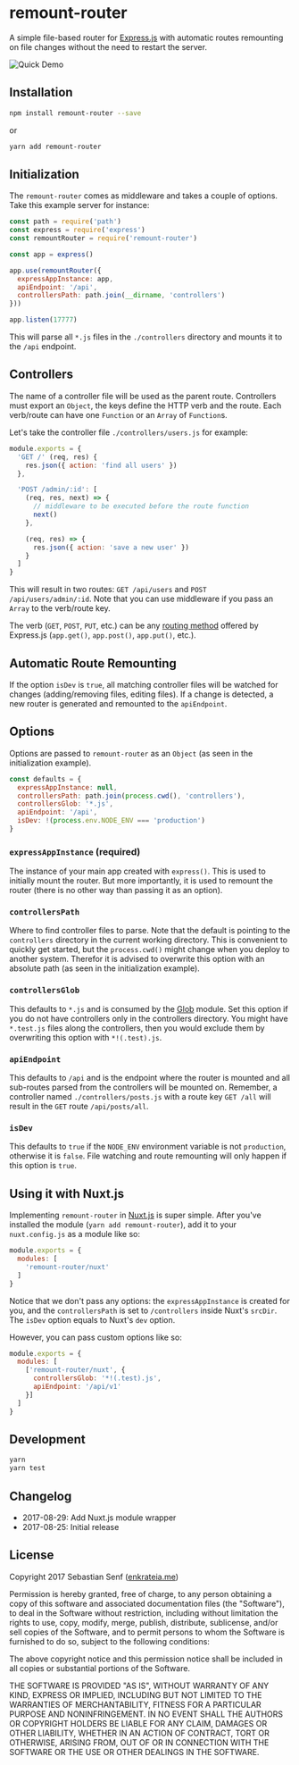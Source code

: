 # remount-router

A simple file-based router for [Express.js](https://expressjs.com) with
automatic routes remounting on file changes without the need to restart the
server.

![Quick Demo](https://i.imgur.com/84AzFCR.gif)


## Installation

```bash
npm install remount-router --save
```

or

```bash
yarn add remount-router
```


## Initialization

The `remount-router` comes as middleware and takes a couple of options. Take
this example server for instance:

```javascript
const path = require('path')
const express = require('express')
const remountRouter = require('remount-router')

const app = express()

app.use(remountRouter({
  expressAppInstance: app,
  apiEndpoint: '/api',
  controllersPath: path.join(__dirname, 'controllers')
}))

app.listen(17777)
```

This will parse all `*.js` files in the `./controllers` directory and mounts it
to the `/api` endpoint.


## Controllers

The name of a controller file will be used as the parent route. Controllers must
export an `Object`, the keys define the HTTP verb and the route. Each verb/route
can have one `Function` or an `Array` of `Function`s.

Let's take the controller file `./controllers/users.js` for example:

```javascript
module.exports = {
  'GET /' (req, res) {
    res.json({ action: 'find all users' })
  },

  'POST /admin/:id': [
    (req, res, next) => {
      // middleware to be executed before the route function
      next()
    },

    (req, res) => {
      res.json({ action: 'save a new user' })
    }
  ]
}
```

This will result in two routes: `GET /api/users` and
`POST /api/users/admin/:id`. Note that you can use middleware if you pass an
`Array` to the verb/route key.

The verb (`GET`, `POST`, `PUT`, etc.) can be any
[routing method](https://expressjs.com/en/4x/api.html#app.METHOD) offered by
Express.js (`app.get()`, `app.post()`, `app.put()`, etc.).


## Automatic Route Remounting

If the option `isDev` is `true`, all matching controller files will be watched
for changes (adding/removing files, editing files). If a change is detected, a
new router is generated and remounted to the `apiEndpoint`.


## Options

Options are passed to `remount-router` as an `Object` (as seen in the
initialization example).

```javascript
const defaults = {
  expressAppInstance: null,
  controllersPath: path.join(process.cwd(), 'controllers'),
  controllersGlob: '*.js',
  apiEndpoint: '/api',
  isDev: !(process.env.NODE_ENV === 'production')
}
```

### `expressAppInstance` (required)

The instance of your main app created with `express()`. This is used to
initially mount the router. But more importantly, it is used to remount the
router (there is no other way than passing it as an option).

### `controllersPath`

Where to find controller files to parse. Note that the default is pointing to
the `controllers` directory in the current working directory. This is convenient
to quickly get started, but the `process.cwd()` might change when you deploy to
another system. Therefor it is advised to overwrite this option with an absolute
path (as seen in the initialization example).

### `controllersGlob`

This defaults to `*.js` and is consumed by the
[Glob](https://github.com/isaacs/node-glob)
module. Set this option if you do not have controllers only in the controllers
directory. You might have `*.test.js` files along the controllers, then you
would exclude them by overwriting this option with `*!(.test).js`.

### `apiEndpoint`

This defaults to `/api` and is the endpoint where the router is mounted and all
sub-routes parsed from the controllers will be mounted on. Remember, a
controller named `./controllers/posts.js` with a route key `GET /all` will
result in the `GET` route `/api/posts/all`.

### `isDev`

This defaults to `true` if the `NODE_ENV` environment variable is not
`production`, otherwise it is `false`. File watching and route remounting will
only happen if this option is `true`.


## Using it with Nuxt.js

Implementing `remount-router` in [Nuxt.js](https://nuxtjs.org/) is super simple.
After you've installed the module (`yarn add remount-router`), add it to your
`nuxt.config.js` as a module like so:

```javascript
module.exports = {
  modules: [
    'remount-router/nuxt'
  ]
}
```

Notice that we don't pass any options: the `expressAppInstance` is created for
you, and the `controllersPath` is set to `/controllers` inside Nuxt's `srcDir`.
The `isDev` option equals to Nuxt's `dev` option.

However, you can pass custom options like so:

```javascript
module.exports = {
  modules: [
    ['remount-router/nuxt', {
      controllersGlob: '*!(.test).js',
      apiEndpoint: '/api/v1'
    }]
  ]
}
```


## Development

```bash
yarn
yarn test
```


## Changelog

- 2017-08-29: Add Nuxt.js module wrapper
- 2017-08-25: Initial release


## License

Copyright 2017 Sebastian Senf ([enkrateia.me](https://enkrateia.me))

Permission is hereby granted, free of charge, to any person obtaining a copy of this software and associated documentation files (the "Software"), to deal in the Software without restriction, including without limitation the rights to use, copy, modify, merge, publish, distribute, sublicense, and/or sell copies of the Software, and to permit persons to whom the Software is furnished to do so, subject to the following conditions:

The above copyright notice and this permission notice shall be included in all copies or substantial portions of the Software.

THE SOFTWARE IS PROVIDED "AS IS", WITHOUT WARRANTY OF ANY KIND, EXPRESS OR IMPLIED, INCLUDING BUT NOT LIMITED TO THE WARRANTIES OF MERCHANTABILITY, FITNESS FOR A PARTICULAR PURPOSE AND NONINFRINGEMENT. IN NO EVENT SHALL THE AUTHORS OR COPYRIGHT HOLDERS BE LIABLE FOR ANY CLAIM, DAMAGES OR OTHER LIABILITY, WHETHER IN AN ACTION OF CONTRACT, TORT OR OTHERWISE, ARISING FROM, OUT OF OR IN CONNECTION WITH THE SOFTWARE OR THE USE OR OTHER DEALINGS IN THE SOFTWARE.
